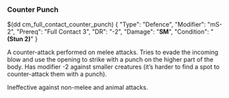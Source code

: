 ### Counter Punch

$(dd cm_full_contact_counter_punch)
{ "Type": "Defence",
	"Modifier": "mS-2",
	"Prereq": "Full Contact 3",
	"DR": "-2",
	"Damage": "__SM__",
	"Condition": "__(Stun 2)__"
}

A counter-attack performed on melee attacks. Tries
to evade the incoming blow and use the opening to strike
with a punch on the higher part of the body. Has modifier -2 against
smaller creatures (it’s harder to find a spot to counter-attack 
them with a punch).

Ineffective against non-melee and animal attacks.
